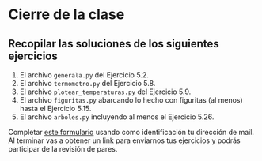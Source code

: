 # Cierre de la clase

## Recopilar las soluciones de los siguientes ejercicios

1. El archivo `generala.py` del Ejercicio 5.2.
2. El archivo `termometro.py` del Ejercicio 5.8.
3. El archivo `plotear_temperaturas.py` del Ejercicio 5.9.
4. El archivo `figuritas.py` abarcando lo hecho con figuritas (al menos) hasta el Ejercicio 5.15.
5. El archivo `arboles.py` incluyendo al menos el Ejercicio 5.26.

Completar [este formulario](https://docs.google.com/forms/d/1ix4AziCyTabw0_byKe5Ni7FlucG_hmEZi7r3WxZ05tk) usando como identificación tu dirección de mail.
Al terminar vas a obtener un link para enviarnos tus ejercicios y podrás participar de la revisión de pares.
